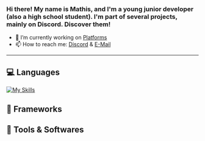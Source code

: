 ### Hi there! My name is Mathis, and I'm a young junior developer (also a high school student). I'm part of several projects, mainly on Discord. Discover them!


- 🔭 I’m currently working on [Platforms](https://neldox.tech)
- 📫 How to reach me: [Discord](https://discord.com/users/938588350942707783) & [E-Mail](mailto:contact@neldox.tech)

---

## 💻 Languages
[![My Skills](https://skillicons.dev/icons?i=js,html,css,wasm)](https://skillicons.dev)

## 🧰 Frameworks

## 🔨 Tools & Softwares
